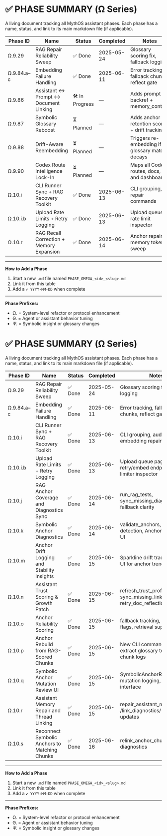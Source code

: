 # ✅ PHASE SUMMARY (Ω Series)

A living document tracking all MythOS assistant phases. Each phase has a name, status, and link to its main markdown file (if applicable).

| Phase ID   | Name                                   | Status        | Completed  | Notes                                          |
| ---------- | -------------------------------------- | ------------- | ---------- | ---------------------------------------------- |
| Ω.9.29     | RAG Repair Reliability Sweep           | ✅ Done       | 2025-05-24 | Glossary scoring fix, fallback logging         |
| Ω.9.84.a–c | Embedding Failure Handling             | ✅ Done       | 2025-06-11 | Error tracking, fallback chunks, reflect gate  |
| Ω.9.86     | Assistant ↔ Prompt ↔ Document Linking  | 🛠 In Progress | —          | Adds prompt backref + memory_context           |
| Ω.9.87     | Symbolic Glossary Reboost              | ⏳ Planned    | —          | Adds anchor retention score + drift tracking   |
| Ω.9.88     | Drift-Aware Reembedding                | ⏳ Planned    | —          | Triggers re-embedding if glossary match decays |
| Ω.9.90     | Codex Route Intelligence Lock-In       | ⏳ Planned    | —          | Maps all Codex routes, docs, and dashboards    |
| Ω.10.i     | CLI Runner Sync + RAG Recovery Toolkit | ✅ Done       | 2025-06-13 | CLI grouping, repair commands                  |
| Ω.10.i.b   | Upload Rate Limits + Retry Logging     | ✅ Done       | 2025-06-13 | Upload queue, rate limit inspector             |
| Ω.10.r     | RAG Recall Correction + Memory Expansion | ✅ Done       | 2025-06-14 | Anchor repair, memory token sweep             |

---

**How to Add a Phase**

1. Start a new `.md` file named `PHASE_OMEGA_<id>_<slug>.md`
2. Link it from this table
3. Add a `✔️ YYYY-MM-DD` when complete

---

**Phase Prefixes:**

- Ω. = System-level refactor or protocol enhancement
- Θ. = Agent or assistant behavior tuning
- Ψ. = Symbolic insight or glossary changes

# ✅ PHASE SUMMARY (Ω Series)

A living document tracking all MythOS assistant phases. Each phase has a name, status, and link to its main markdown file (if applicable).

| Phase ID   | Name                                        | Status  | Completed  | Notes                                                               |
| ---------- | ------------------------------------------- | ------- | ---------- | ------------------------------------------------------------------- |
| Ω.9.29     | RAG Repair Reliability Sweep                | ✅ Done | 2025-05-24 | Glossary scoring fix, fallback logging                              |
| Ω.9.84.a–c | Embedding Failure Handling                  | ✅ Done | 2025-06-11 | Error tracking, fallback chunks, reflect gate                       |
| Ω.10.i     | CLI Runner Sync + RAG Recovery Toolkit      | ✅ Done | 2025-06-13 | CLI grouping, audit tools, embedding repair                         |
| Ω.10.i.b   | Upload Rate Limits + Retry Logging          | ✅ Done | 2025-06-13 | Upload queue page, retry/embed endpoints, rate limiter inspector    |
| Ω.10.j     | RAG Anchor Coverage and Diagnostics Sync    | ✅ Done | 2025-06-14 | run_rag_tests, sync_missing_diagnostics, fallback clarity           |
| Ω.10.k     | Symbolic Anchor Diagnostics                 | ✅ Done | 2025-06-14 | validate_anchors, orphan detection, Anchor Diagnostics UI           |
| Ω.10.m     | Anchor Drift Logging and Stability Insights | ✅ Done | 2025-06-15 | Sparkline drift tracking, CLI + UI for anchor trends                |
| Ω.10.n     | Assistant Trust Scoring & Growth Patch      | ✅ Done | 2025-06-15 | refresh_trust_profile, sync_missing_links, retry_doc_reflections    |
| Ω.10.o     | Anchor Reliability Scoring                  | ✅ Done | 2025-06-15 | fallback tracking, unstable flags, retrieval suppression            |
| Ω.10.p     | Anchor Rebuild from RAG-Scored Chunks       | ✅ Done | 2025-06-15 | New CLI command + utility to extract glossary terms from chunk logs |
| Ω.10.q     | Symbolic Anchor Mutation Review UI          | ✅ Done | 2025-06-15 | SymbolicAnchorReviewPage, mutation logging, review interface        |
| Ω.10.r     | Assistant Memory Repair and Thread Linking  | ✅ Done | 2025-06-15 | repair_assistant_memory_links, /link_diagnostics/ API + UI updates  |
| Ω.10.s     | Reconnect Symbolic Anchors to Matching Chunks | ✅ Done | 2025-06-16 | relink_anchor_chunks CLI, tag diagnostics |

---

**How to Add a Phase**

1. Start a new `.md` file named `PHASE_OMEGA_<id>_<slug>.md`
2. Link it from this table
3. Add a `✔️ YYYY-MM-DD` when complete

---

**Phase Prefixes:**

- Ω. = System-level refactor or protocol enhancement
- Θ. = Agent or assistant behavior tuning
- Ψ. = Symbolic insight or glossary changes

